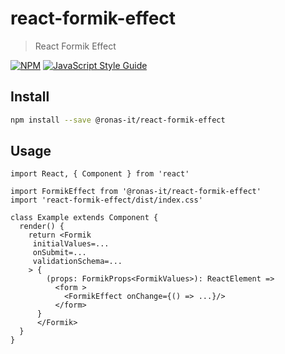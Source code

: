 # react-formik-effect

> React Formik Effect

[![NPM](https://img.shields.io/npm/v/react-formik-effect.svg)](https://www.npmjs.com/package/react-formik-effect) [![JavaScript Style Guide](https://img.shields.io/badge/code_style-standard-brightgreen.svg)](https://standardjs.com)

## Install

```bash
npm install --save @ronas-it/react-formik-effect
```

## Usage

```tsx
import React, { Component } from 'react'

import FormikEffect from '@ronas-it/react-formik-effect'
import 'react-formik-effect/dist/index.css'

class Example extends Component {
  render() {
    return <Formik
     initialValues=...
     onSubmit=...
     validationSchema=...
    > {
        (props: FormikProps<FormikValues>): ReactElement =>
          <form >
            <FormikEffect onChange={() => ...}/>
          </form>
      }
      </Formik>
  }
}
```
